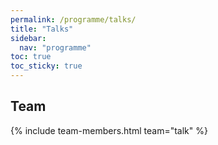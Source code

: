 ```yaml
---
permalink: /programme/talks/
title: "Talks"
sidebar:
  nav: "programme"
toc: true
toc_sticky: true
---
```


<!--  Tasks of the team to be added -->

## Team

{% include team-members.html team="talk" %}
